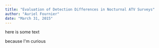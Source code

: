```yaml
---
title: "Evaluation of Detection Differences in Nocturnal ATV Surveys"
author: "Auriel Fournier"
date: "March 31, 2015"
---
```


here is some text

because I'm curious
